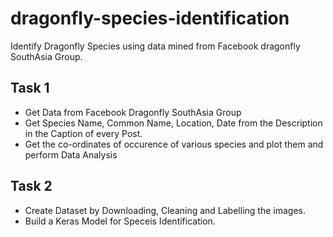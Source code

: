 # dragonfly-species-identification
Identify Dragonfly Species using data mined from Facebook dragonfly SouthAsia Group.
## Task 1
* Get Data from Facebook Dragonfly SouthAsia Group
* Get Species Name, Common Name, Location, Date from the Description in the Caption of every Post.
* Get the co-ordinates of occurence of various species and plot them and perform Data Analysis
## Task 2
* Create Dataset by Downloading, Cleaning and Labelling the images.
* Build a Keras Model for Speceis Identification.
